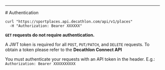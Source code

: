 <hr class="hr-section-sep">
# Authentication

```shell
curl "https://sportplaces.api.decathlon.com/api/v1/places"
  -H "Authorization: Bearer XXXXXX"
```

**`GET` requests do not require authentication.**

A JWT token is required for all `POST`, `PUT/PATCH`, and `DELETE` requests. 
To obtain a token please refer to the **Decathlon Connect API**

You must authenticate your requests with an API token in the header.
E.g.: `Authorization: Bearer XXXXXXXXXX`